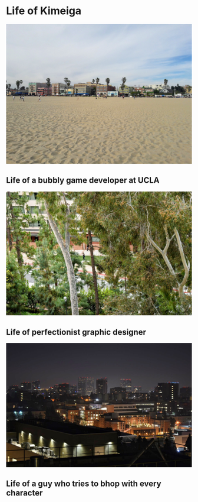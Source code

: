 # Life of Kimeiga

![Beach](images/beach.jpg?raw=true "Beach")

## Life of a bubbly game developer at UCLA

![Trees](images/trees.jpg?raw=true "Trees")

## Life of perfectionist graphic designer

![Rieber Hall's View](images/ucla-view.jpg?raw=true "Rieber Hall's View")

## Life of a guy who tries to bhop with every character
